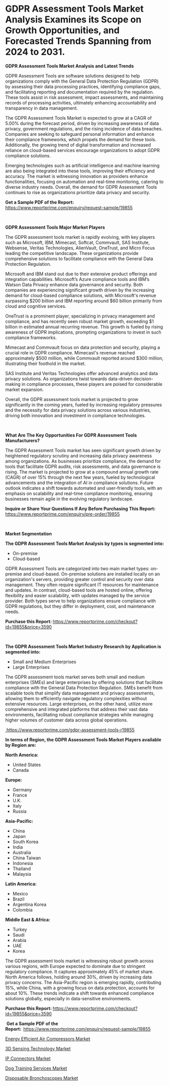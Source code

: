 <p><h1>GDPR Assessment Tools Market Analysis Examines its Scope on Growth Opportunities, and Forecasted Trends Spanning from 2024 to 2031.</h1></p><p><strong>GDPR Assessment Tools Market Analysis and Latest Trends</strong></p>
<p><p>GDPR Assessment Tools are software solutions designed to help organizations comply with the General Data Protection Regulation (GDPR) by assessing their data processing practices, identifying compliance gaps, and facilitating reporting and documentation required by the regulation. These tools assist in risk assessment, impact assessments, and maintaining records of processing activities, ultimately enhancing accountability and transparency in data management.</p><p>The GDPR Assessment Tools Market is expected to grow at a CAGR of 5.00% during the forecast period, driven by increasing awareness of data privacy, government regulations, and the rising incidence of data breaches. Companies are seeking to safeguard personal information and enhance their compliance frameworks, which propels the demand for these tools. Additionally, the growing trend of digital transformation and increased reliance on cloud-based services encourage organizations to adopt GDPR compliance solutions.</p><p>Emerging technologies such as artificial intelligence and machine learning are also being integrated into these tools, improving their efficiency and accuracy. The market is witnessing innovation as providers enhance functionalities, focusing on automation and real-time monitoring, catering to diverse industry needs. Overall, the demand for GDPR Assessment Tools continues to rise as organizations prioritize data privacy and security.</p></p>
<p><strong>Get a Sample PDF of the Report:&nbsp;</strong> <a href="https://www.reportprime.com/enquiry/request-sample/19855?utm_campaign=34&utm_medium=2&utm_source=Github&utm_content=ia&utm_term=02122024&utm_id=gdpr-assessment-tools">https://www.reportprime.com/enquiry/request-sample/19855</a></p>
<p>&nbsp;</p>
<p><strong>GDPR Assessment Tools Major Market Players</strong></p>
<p><p>The GDPR assessment tools market is rapidly evolving, with key players such as Microsoft, IBM, Mimecast, Softcat, Commvault, SAS Institute, Websense, Veritas Technologies, AlienVault, OneTrust, and Micro Focus leading the competitive landscape. These organizations provide comprehensive solutions to facilitate compliance with the General Data Protection Regulation.</p><p>Microsoft and IBM stand out due to their extensive product offerings and integration capabilities. Microsoft’s Azure compliance tools and IBM’s Watson Data Privacy enhance data governance and security. Both companies are experiencing significant growth driven by the increasing demand for cloud-based compliance solutions, with Microsoft's revenue surpassing $200 billion and IBM reporting around $60 billion primarily from cloud and cognitive services.</p><p>OneTrust is a prominent player, specializing in privacy management and compliance, and has recently seen robust market growth, exceeding $1 billion in estimated annual recurring revenue. This growth is fueled by rising awareness of GDPR implications, prompting organizations to invest in such compliance frameworks.</p><p>Mimecast and Commvault focus on data protection and security, playing a crucial role in GDPR compliance. Mimecast's revenue reached approximately $500 million, while Commvault reported around $300 million, illustrating their foothold in the market.</p><p>SAS Institute and Veritas Technologies offer advanced analytics and data privacy solutions. As organizations twist towards data-driven decision-making in compliance processes, these players are poised for considerable market expansion.</p><p>Overall, the GDPR assessment tools market is projected to grow significantly in the coming years, fueled by increasing regulatory pressures and the necessity for data privacy solutions across various industries, driving both innovation and investment in compliance technologies.</p></p>
<p>&nbsp;</p>
<p><strong>What Are The Key Opportunities For GDPR Assessment Tools Manufacturers?</strong></p>
<p><p>The GDPR Assessment Tools market has seen significant growth driven by heightened regulatory scrutiny and increasing data privacy awareness among organizations. As businesses prioritize compliance, the demand for tools that facilitate GDPR audits, risk assessments, and data governance is rising. The market is projected to grow at a compound annual growth rate (CAGR) of over 15% through the next few years, fueled by technological advancements and the integration of AI in compliance solutions. Future outlook indicates a shift towards automated and user-friendly tools, with an emphasis on scalability and real-time compliance monitoring, ensuring businesses remain agile in the evolving regulatory landscape.</p></p>
<p><strong>Inquire or Share Your Questions If Any Before Purchasing This Report:</strong> <a href="https://www.reportprime.com/enquiry/pre-order/19855?utm_campaign=34&utm_medium=2&utm_source=Github&utm_content=ia&utm_term=02122024&utm_id=gdpr-assessment-tools">https://www.reportprime.com/enquiry/pre-order/19855</a></p>
<p>&nbsp;</p>
<p><strong>Market Segmentation</strong></p>
<p><strong>The GDPR Assessment Tools Market Analysis by types is segmented into:</strong></p>
<p><ul><li>On-premise</li><li>Cloud-based</li></ul></p>
<p><p>GDPR Assessment Tools are categorized into two main market types: on-premise and cloud-based. On-premise solutions are installed locally on an organization's servers, providing greater control and security over data management. They often require significant IT resources for maintenance and updates. In contrast, cloud-based tools are hosted online, offering flexibility and easier scalability, with updates managed by the service provider. Both types serve to help organizations ensure compliance with GDPR regulations, but they differ in deployment, cost, and maintenance needs.</p></p>
<p><strong>Purchase this Report:&nbsp;</strong><a href="https://www.reportprime.com/checkout?id=19855&price=3590&utm_campaign=34&utm_medium=2&utm_source=Github&utm_content=ia&utm_term=02122024&utm_id=gdpr-assessment-tools">https://www.reportprime.com/checkout?id=19855&price=3590</a></p>
<p>&nbsp;</p>
<p><strong>The GDPR Assessment Tools Market Industry Research by Application is segmented into:</strong></p>
<p><ul><li>Small and Medium Enterprises</li><li>Large Enterprises</li></ul></p>
<p><p>The GDPR assessment tools market serves both small and medium enterprises (SMEs) and large enterprises by offering solutions that facilitate compliance with the General Data Protection Regulation. SMEs benefit from scalable tools that simplify data management and privacy assessments, allowing them to efficiently navigate regulatory complexities without extensive resources. Large enterprises, on the other hand, utilize more comprehensive and integrated platforms that address their vast data environments, facilitating robust compliance strategies while managing higher volumes of customer data across global operations.</p></p>
<p><a href="https://www.reportprime.com/gdpr-assessment-tools-r19855?utm_campaign=34&utm_medium=2&utm_source=Github&utm_content=ia&utm_term=02122024&utm_id=gdpr-assessment-tools">&nbsp;https://www.reportprime.com/gdpr-assessment-tools-r19855</a></p>
<p><strong>In terms of Region, the GDPR Assessment Tools Market Players available by Region are:</strong></p>
<p>
    <p> <strong> North America: </strong>
        <ul>
            <li>United States</li>
            <li>Canada</li>
        </ul>
        </p> 
    <p> <strong> Europe: </strong>
        <ul>
            <li>Germany</li>
            <li>France</li>
            <li>U.K.</li>
            <li>Italy</li>
            <li>Russia</li>
        </ul>
        </p> 
    <p> <strong> Asia-Pacific: </strong>
        <ul>
            <li>China</li>
            <li>Japan</li>
            <li>South Korea</li>
            <li>India</li>
            <li>Australia</li>
            <li>China Taiwan</li>
            <li>Indonesia</li>
            <li>Thailand</li>
            <li>Malaysia</li>
        </ul>
        </p> 
    <p> <strong> Latin America: </strong>
        <ul>
            <li>Mexico</li>
            <li>Brazil</li>
            <li>Argentina Korea</li>
            <li>Colombia</li>
        </ul>
        </p> 
    <p> <strong> Middle East & Africa: </strong>
        <ul>
            <li>Turkey</li>
            <li>Saudi</li>
            <li>Arabia</li>
            <li>UAE</li>
            <li>Korea</li>
        </ul>
    </p>
    </p>
<p><p>The GDPR assessment tools market is witnessing robust growth across various regions, with Europe expected to dominate due to stringent regulatory compliance. It captures approximately 45% of market share. North America follows, holding around 30%, driven by increasing data privacy concerns. The Asia-Pacific region is emerging rapidly, contributing 15%, while China, with a growing focus on data protection, accounts for about 10%. These trends indicate a shift towards enhanced compliance solutions globally, especially in data-sensitive environments.</p></p>
<p><strong>Purchase this Report: </strong><a href="https://www.reportprime.com/checkout?id=19855&price=3590&utm_campaign=34&utm_medium=2&utm_source=Github&utm_content=ia&utm_term=02122024&utm_id=gdpr-assessment-tools">https://www.reportprime.com/checkout?id=19855&price=3590</a></p>
<p>&nbsp;<strong>Get a Sample PDF of the Report:&nbsp;&nbsp;</strong><a href="https://www.reportprime.com/enquiry/request-sample/19855?utm_campaign=34&utm_medium=2&utm_source=Github&utm_content=ia&utm_term=02122024&utm_id=gdpr-assessment-tools">https://www.reportprime.com/enquiry/request-sample/19855</a></p>
<p><strong></strong></p>
<p><p><a href="https://issuu.com/reportprime-2/docs/energy-efficient-air-compressors-market-size-2030.?utm_campaign=34&utm_medium=2&utm_source=Github&utm_content=ia&utm_term=02122024&utm_id=gdpr-assessment-tools">Energy Efficient Air Compressors Market</a></p><p><a href="https://github.com/AshikRahman991/Market-Research-Report-List-1/blob/main/3d-sensing-technology-market.md?utm_campaign=34&utm_medium=2&utm_source=Github&utm_content=ia&utm_term=02122024&utm_id=gdpr-assessment-tools">3D Sensing Technology Market</a></p><p><a href="https://issuu.com/reportprime-2/docs/ip-connectors-market-size-2030.pptx?utm_campaign=34&utm_medium=2&utm_source=Github&utm_content=ia&utm_term=02122024&utm_id=gdpr-assessment-tools">IP Connectors Market</a></p><p><a href="https://github.com/guneycigdem35/Market-Research-Report-List-5/blob/main/dog-training-services-market.md?utm_campaign=34&utm_medium=2&utm_source=Github&utm_content=ia&utm_term=02122024&utm_id=gdpr-assessment-tools">Dog Training Services Market</a></p><p><a href="https://www.linkedin.com/pulse/market-report-covering-disposable-bronchoscopesmarket-share-odjnc?utm_campaign=34&utm_medium=2&utm_source=Github&utm_content=ia&utm_term=02122024&utm_id=gdpr-assessment-tools">Disposable Bronchoscopes Market</a></p></p>